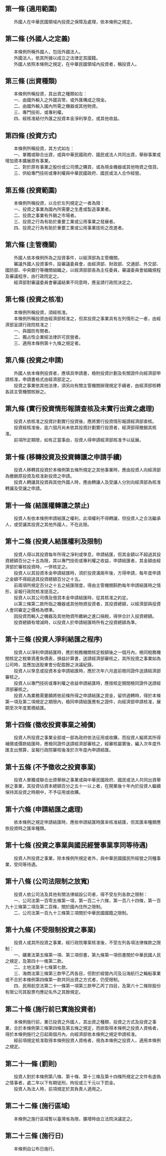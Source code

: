 第一條 (適用範圍)
-----------------
　　外國人在中華民國領域內投資之保障及處理，依本條例之規定。  


第二條 (外國人之定義)
---------------------
　　本條例所稱外國人，包括外國法人。  
　　外國法人，依其所據以成立之法律定其國籍。  
　　外國人依照本條例之規定，在中華民國領域內投資者，稱投資人。  


第三條 (出資種類)
-----------------
　　本條例所稱投資，其出資之種類如左：  
　　一、由國外輸入之外國貨幣，或外匯構成之現金。  
　　二、由國外輸入國內所需之機器或其他物資。  
　　三、專門技術，或專利權。  
　　四、經核准結付外匯之投資本金淨利孳息，或其他收益。  


第四條 (投資方式)
-----------------
　　本條例所稱投資，其方式如左：  
　　一、單獨或聯合出資，或與中華民國政府、國民或法人共同出資，舉辦事業或增加資本擴展原有事業。  
　　二、對於原有事業之股份或公司債之購買，或為現金機器或其他物資之借貸。  
　　三、供給專門技術或專利權與中華民國政府、國民或法人合作經營。  


第五條 (投資範圍)
-----------------
　　本條例所稱投資，以合於左列規定之一者為限：  
　　一、投資之事業為國內所需要之生產或製造事業者。  
　　二、投資之事業有外銷之市場者。  
　　三、投資之行為有助於重要工業或公用事業之發展者。  
　　四、投資之行為有助於重要工業或公用事業技術之改進者。  


第六條 (主管機關)
-----------------
　　外國人依本條例所為之投資事件，以經濟部為主管機關。  
　　審議外國人投資事件，設審議委員會，由經濟部、財政部、交通部、外交部、國防部、中央銀行等機關組織之，以經濟部部長為主任委員，審議委員會組織規程及審議程序，由行政院定之。  
　　經濟部對審議委員會審議結果不同意時，應呈請行政院決定之。  


第七條 (投資之核准)
-------------------
　　本條例所稱投資，須經核准。  
　　本條例所稱投資由經濟部核准之，但其投資之事業具有左列情形之一者，由經濟部呈請行政院核准之：  
　　一、與國防有關者。  
　　二、獨占性企業經法律許可民營者。  
　　三、適用本條例第十九條之規定者。  


第八條 (投資之申請)
-------------------
　　外國人依本條例投資者，應填具申請書，檢附投資計劃及有關證件向經濟部申請核准，申請書格式由經濟部定之。  
　　投資之事業依其他法律，須另向有關主管機關辦理規定手續者，由經濟部核轉各該主管機關核辦之。  


第九條 (實行投資情形報請查核及未實行出資之處理)
-----------------------------------------------
　　投資人依核准之投資計劃實行投資後，應將實行投資情形報請經濟部查核。  
　　投資經核准後，逾六個月尚未依其投資計劃實行投資者，經濟部得撤銷其核准。  
　　前項所定期限，如有正當事由，投資人得申請經濟部核准予以延展。  


第十條 (移轉投資及投資轉讓之申請手續)
-------------------------------------
　　投資人移轉其投資於本條例第五條所規定之其他事業時，應由投資人向經濟部為撤銷原投資及核准新投資之申請。  
　　投資人轉讓其投資與其他外國人時，應由轉讓人及受讓人分別向經濟部為核准轉讓及受讓之申請。  


第十一條 (結匯權轉讓之禁止)
---------------------------
　　投資人有依本條例申請結匯之權利，此項權利不得轉讓，但投資人之合法繼承人，或受讓其投資之其他外國人，不在此限。  


第十二條 (投資人結匯權利及限制)
-------------------------------
　　投資人得以其投資每年所得之淨利或孳息，申請結匯，但其金額以不超過其投資總額百分之十五為限，其以專門技術或專利權之收益，申請結匯者，其金額由經濟部於審核投資時，一併核定之。  
　　投資人以其投資本金申請結匯時，須於投資滿兩年後，方得申請，每年度申請之金額不得超過其投資總額百分之十五。  
　　前兩項所規定百分之十五之結匯限度，得由主管機關斟酌每年申請結匯時之情形，呈報行政院核准提高之。  
　　投資人以其公司債及借貸本金申請結匯時，從其核准之約定。  
　　以第三條第二款所指之機器或其他物資投資者，其投資總額，以經濟部與投資人會同審定之價格為標準。  
　　因投資而輸入之機器及其他物資所繳納之進口捐稅，得併合計入投資總額。  
　　投資總額有增減時，以投資人於申請結匯時所有之投資總額為準。  


第十三條 (投資人淨利結匯之程序)
-------------------------------
　　投資人以淨利申請結匯時，應於稅務機關核定稅額後之一個月內，檢同稅務機關核定之稅單資產負債表，損益計算書，送請經濟部審核之，其所投資之事業如為公司時，並應加送股東會分配盈餘之決議紀錄。  
　　投資人以孳息或投資本金申請結匯時，應於次年六月底前檢同證件送請經濟部審核之。  
　　投資人以專門技術或專利權之收益申請結匯時，應按核定期間檢同證件送請經濟部審核之。  
　　投資人為業務需要願將依前條所得之申請結匯之資金，留供週轉時，得於本條第一項及第二項規定之期限內，檢同申請結匯應有之證件，向經濟部申請核准，展期至次年度累積結匯。  


第十四條 (徵收投資事業之補償)
-----------------------------
　　投資人所投資之事業全部或一部為政府依法征用或收購，而投資人擬將其所得補償或價款結匯時，應檢同證件送請經濟部審核之，經審核屬實後，編入次年度外匯支出預算，呈報行政院審核後准於次年度內申請結匯。  


第十五條 (不予徵收之投資事業)
-----------------------------
　　投資人單獨或聯合出資舉辦之事業或與中華民國政府、國民或法人共同出資舉辦之事業，其投資佔資本總額百分之五十一以上者，在開業後十年內於投資人繼續保持其投資之時期中，不予征用或收購。  


第十六條 (申請結匯之處理)
-------------------------
　　依本條例之規定申請結匯時，應依申請結匯時匯率核准結匯，但其匯率種類應依投資時之匯率種類。  


第十七條 (投資之事業與國民經營事業享同等待遇)
---------------------------------------------
　　投資人所投資之事業，除本條例所規定者外，與中華民國國民所經營之同種事業，受同等待遇。  


第十八條 (公司法限制之放寬)
---------------------------
　　投資人依公司法及其他有關法律組設公司者，得不受左列各款之限制：  
　　一、公司法第一百零五條第一項，第一百二十六條，第一百八十四條，第一百九十三條第二項及第二百條，關於國內住所之限制。  
　　二、公司法第一百九十三條第三項關於中華民國國籍之限制。  


第十九條 (不受限制投資之事業)
-----------------------------
　　投資人或其所投資之事業，經行政院專案核准後，不受左列各項法律條款之限制：  
　　一、礦業法第五條第一項、第三項但書，第九條第一項但書關於中華民國人民之規定，及第四十一絛第二款。  
　　二、土地法第十七條第七款。  
　　三、海商法第三條第三款甲乙丙各目，但對於經營內河及沿海航行之輪船事業或不合於本條例第四條第一款共同出資之方式者，仍受限制。  
　　四、民用航空法第二十一條第一項第三款甲乙丙丁四目，及第六十二條除股份有限公司其股票均應記名外之其餘規定。  


第二十條 (施行前已實施投資者)
-----------------------------
　　本條例施行前，業已投資之外國人，其出資之種類，投資之方式及投資之事業，合於本條例第三條第四條及第五條之規定，而欲取得本條例之投資人資格者，得於本條例施行之日起兩個月內，向經濟部依本條例之規定申請核准。  
　　經前項規定核准取得本條例投資人資格者，視為本條例之投資人，適用本條例之規定。  


第二十一條 (罰則)
-----------------
　　投資人對於本條例第八條、第十條、第十三條及第十四條所規定之文件有虛偽之情事者，處二年以下有期徒刑，拘役或三千元以下罰金。  
　　投資人為法人時，前項規定於其負責人適用之。  


第二十二條 (施行區域)
---------------------
　　本條例之施行區域暫以臺灣省為限，擴增時由立法院決議定之。  


第二十三條 (施行日)
-------------------
　　本條例自公布日施行。